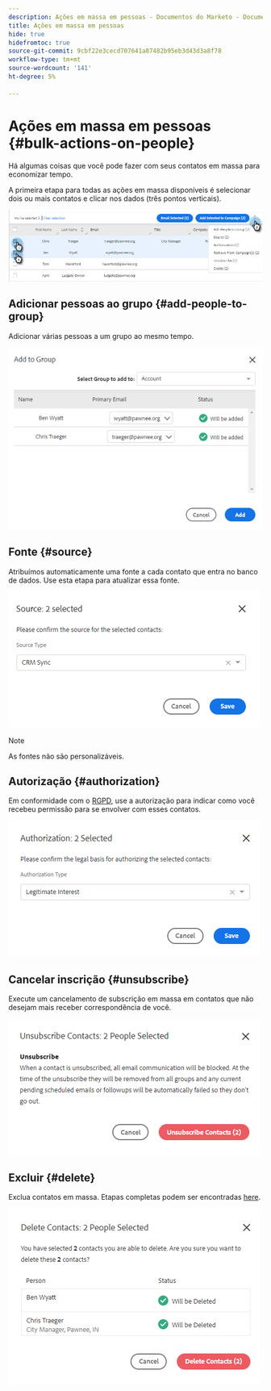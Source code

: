 ```yaml
---
description: Ações em massa em pessoas - Documentos do Marketo - Documentação do produto
title: Ações em massa em pessoas
hide: true
hidefromtoc: true
source-git-commit: 9cbf22e3cecd707641a87482b95eb3d43d3a8f78
workflow-type: tm+mt
source-wordcount: '141'
ht-degree: 5%

---
```


# Ações em massa em pessoas {#bulk-actions-on-people}

Há algumas coisas que você pode fazer com seus contatos em massa para economizar tempo.

A primeira etapa para todas as ações em massa disponíveis é selecionar dois ou mais contatos e clicar nos dados (três pontos verticais).

![](assets/bulk-actions-on-people-1.png)

## Adicionar pessoas ao grupo {#add-people-to-group}

Adicionar várias pessoas a um grupo ao mesmo tempo.

![](assets/bulk-actions-on-people-2.png)

## Fonte {#source}

Atribuímos automaticamente uma fonte a cada contato que entra no banco de dados. Use esta etapa para atualizar essa fonte.

![](assets/bulk-actions-on-people-3.png)

>[!NOTE]
>
>As fontes não são personalizáveis.

## Autorização {#authorization}

Em conformidade com o [RGPD](https://eugdpr.org/), use a autorização para indicar como você recebeu permissão para se envolver com esses contatos.

![](assets/bulk-actions-on-people-4.png)

## Cancelar inscrição {#unsubscribe}

Execute um cancelamento de subscrição em massa em contatos que não desejam mais receber correspondência de você.

![](assets/bulk-actions-on-people-5.png)

## Excluir {#delete}

Exclua contatos em massa. Etapas completas podem ser encontradas [here](/help/marketo/product-docs/marketo-sales-insight/actions/people/managing-contacts/creating-and-deleting-contacts.md).

![](assets/bulk-actions-on-people-6.png)